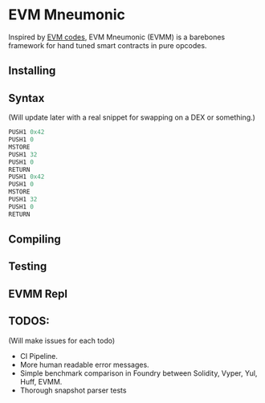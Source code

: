 # EVM Mneumonic

Inspired by [EVM codes](https://www.evm.codes/playground?unit=Wei&codeType=Mnemonic&code='z0x4wMSTORE~3wRETURN'~yzzPUSH1%20y%5Cnw2~0y%01wyz~_), EVM Mneumonic (EVMM) is a barebones framework for hand tuned smart contracts in pure opcodes.

## Installing


## Syntax
(Will update later with a real snippet for swapping on a DEX or something.)

```rust
PUSH1 0x42
PUSH1 0
MSTORE
PUSH1 32
PUSH1 0
RETURN
PUSH1 0x42
PUSH1 0
MSTORE
PUSH1 32
PUSH1 0
RETURN
```


## Compiling


## Testing


## EVMM Repl

## TODOS:
(Will make issues for each todo)

- CI Pipeline.
- More human readable error messages.
- Simple benchmark comparison in Foundry between Solidity, Vyper, Yul, Huff, EVMM.
- Thorough snapshot parser tests